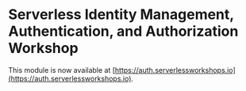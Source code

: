 # Serverless Identity Management, Authentication, and Authorization Workshop

This module is now available at
[https://auth.serverlessworkshops.io](https://auth.serverlessworkshops.io).